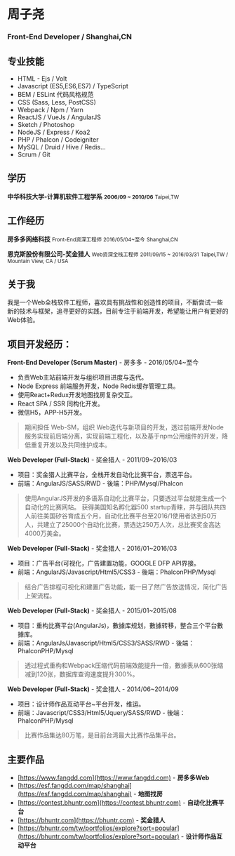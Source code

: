 

# 周子尧

### Front-End Developer / Shanghai,CN


## 专业技能

*   HTML - Ejs / Volt
*   Javascript (ES5,ES6,ES7) / TypeScript
*   BEM / ESLint 代码风格规范
*   CSS (Sass, Less, PostCSS)
*   Webpack / Npm / Yarn
*   ReactJS / VueJs / AngularJS
*   Sketch / Photoshop
*   NodeJS / Express / Koa2
*   PHP / Phalcon / Codeigniter
*   MySQL / Druid / Hive / Redis...
*   Scrum / Git

## 学历

**中华科技大学-计算机软件工程学系**  <small>**2006/09 ~ 2010/06**</small>
<small>Taipei,TW</small>

## 工作经历

**房多多网络科技**
<small>Front-End资深工程师</small>
<small>2016/05/04~至今</small>
<small>Shanghai,CN</small>

**恩克斯股份有限公司-奖金猎人**
<small>Web资深全栈工程师</small>
<small>2011/09/15 ~ 2016/03/31</small>
<small>Taipei,TW / Mountain View, CA / USA</small>

</aside>

<section class="main">

## 关于我

我是一个Web全栈软件工程师，喜欢具有挑战性和创造性的项目，不斷尝试一些新的技术与框架，追寻更好的实践，目前专注于前端开发，希望能让用户有更好的Web体验。

## 项目开发经历：

**Front-End Developer (Scrum Master)** - 房多多 - 2016/05/04~至今

*   负责Web主站前端开发与组织项目进度与迭代。
*   Node Express 前端服务开发，Node Redis缓存管理工具。
*   使用React+Redux开发地图找房复杂交互。
*   React SPA / SSR 同构化开发。
*   微信H5，APP-H5开发。

> 期间担任 Web-SM，组织 Web迭代与新项目的开发，透过前端开发Node服务实现前后端分离，实现前端工程化，以及基于npm公用组件的开发，降低重复开发以及共同维护成本。

**Web Developer (Full-Stack)** - 奖金猎人 - 2011/09~2016/03

*   项目：奖金猎人比赛平台，全栈开发自动化比赛平台，票选平台。
*   前端：AngularJS/SASS/RWD - 後端：PHP/Mysql/Phalcon

> 使用AngularJS开发的多语系自动化比赛平台，只要透过平台就能生成一个自动化的比赛网站。
> 获得美国知名孵化器500 startup青睐，并与团队共四人前往美国矽谷育成五个月，自动化比赛平台至2016/1使用者达到50万人，共建立了25000个自动化比赛，票选达250万人次，总比赛奖金高达4000万美金。

**Web Developer (Full-Stack)** - 奖金猎人 - 2016/01~2016/03

*   项目：广告平台(可视化，广告建置功能，GOOGLE DFP API界接。
*   前端：AngularJS/Javascript/Html5/CSS3 - 後端：PhalconPHP/Mysql

> 结合广告排程可视化和建置广告功能，能一目了然广告放送情况，简化广告上架流程。

**Web Developer (Full-Stack)** - 奖金猎人 - 2015/01~2015/08

*   项目：重构比赛平台(AngularJs)，數據库规划，數據转移，整合三个平台數據库。
*   前端：AngularJs/Javascript/Html5/CSS3/SASS/RWD - 後端：PhalconPHP/Mysql

> 透过程式重构和Webpack压缩代码前端效能提升一倍，數據表从600张缩减到120张，数据库查询速度提升300%。

**Web Developer (Full-Stack)** - 奖金猎人 - 2014/06~2014/09

*   项目：设计师作品互动平台~平台开发，维运。
*   前端：Javascript/CSS3/Html5/Jquery/SASS/RWD - 後端：PhalconPHP/Mysql

> 比赛作品集达80万笔，是目前台湾最大比赛作品集平台。

## 主要作品

*   [https://www.fangdd.com](https://www.fangdd.com) - **房多多Web**
*   [https://esf.fangdd.com/map/shanghai](https://esf.fangdd.com/map/shanghai) - **地图找房**
*   [https://contest.bhuntr.com](https://contest.bhuntr.com) - **自动化比赛平台**
*   [https://bhuntr.com](https://bhuntr.com) - **奖金猎人**
*   [https://bhuntr.com/tw/portfolios/explore?sort=popular](https://bhuntr.com/tw/portfolios/explore?sort=popular) - **设计师作品互动平台**

</section>

</article>

